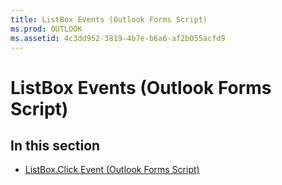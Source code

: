 ```yaml
---
title: ListBox Events (Outlook Forms Script)
ms.prod: OUTLOOK
ms.assetid: 4c3dd952-3819-4b7e-b6a6-af2b055acfd9
---
```



# ListBox Events (Outlook Forms Script)

## In this section


-  [ListBox.Click Event (Outlook Forms Script)](listbox-click-event-outlook-forms-script.md)
    

